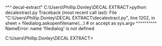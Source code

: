 ^^^ 
decal-extract" 
C:\Users\Phillip.Donley\DECAL EXTRACT>python decalextract.py
Traceback (most recent call last):
  File "C:\Users\Phillip.Donley\DECAL EXTRACT\decalextract.py", line 1202, in <module>
    sheet = filedialog.askopenfilename(...)    # or accept as sys.argv
            ^^^^^^^^^^
NameError: name 'filedialog' is not defined

C:\Users\Phillip.Donley\DECAL EXTRACT>
